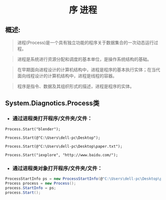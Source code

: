 # <center>序 进程</center>

## 概述:
>进程(Process)是一个具有独立功能的程序关于数据集合的一次动态运行过程。

>进程是系统进行资源分配和调度的基本单位，是操作系统结构的基础。

>在早期面向进程设计的计算机结构中，进程是程序的基本执行实体；在当代面向线程设计的计算机结构中，进程是线程的容器。

>程序是指令、数据及其组织形式的描述，进程是程序的实体。

## System.Diagnotics.Process类

- ### 通过进程类打开程序/文件夹/文件：
`Process.Start("blender");`

`Process.Start(@"C:\Users\dell-pc\Desktop");`

`Process.Start(@"C:\Users\dell-pc\Desktop\paper.txt");`

`Process.Start("iexplore", "http://www.baidu.com/");`

- ### 通过进程类对象打开程序/文件夹/文件：
```C#
ProcessStartInfo ps = new ProcessStartInfo(@"C:\Users\dell-pc\Desktop\paper.txt");
Process process = new Process();
process.StartInfo = ps;
process.Start();
```